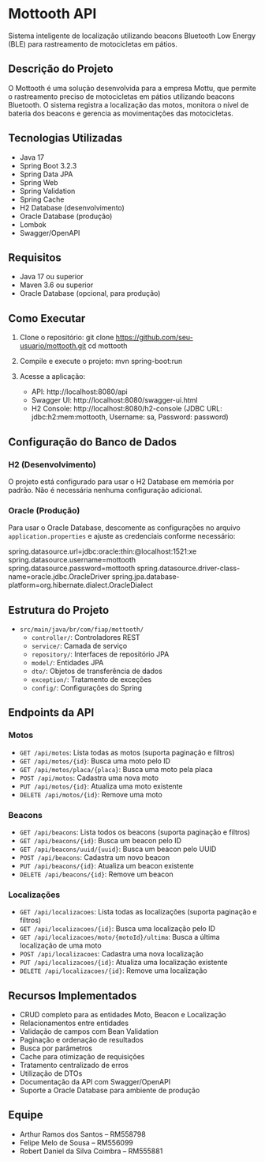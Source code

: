 # Mottooth API

Sistema inteligente de localização utilizando beacons Bluetooth Low Energy (BLE) para rastreamento de motocicletas em pátios.

## Descrição do Projeto

O Mottooth é uma solução desenvolvida para a empresa Mottu, que permite o rastreamento preciso de motocicletas em pátios utilizando beacons Bluetooth. O sistema registra a localização das motos, monitora o nível de bateria dos beacons e gerencia as movimentações das motocicletas.

## Tecnologias Utilizadas

- Java 17
- Spring Boot 3.2.3
- Spring Data JPA
- Spring Web
- Spring Validation
- Spring Cache
- H2 Database (desenvolvimento)
- Oracle Database (produção)
- Lombok
- Swagger/OpenAPI

## Requisitos

- Java 17 ou superior
- Maven 3.6 ou superior
- Oracle Database (opcional, para produção)

## Como Executar

1. Clone o repositório:
git clone https://github.com/seu-usuario/mottooth.git
cd mottooth

2. Compile e execute o projeto:
mvn spring-boot:run

3. Acesse a aplicação:
   - API: http://localhost:8080/api
   - Swagger UI: http://localhost:8080/swagger-ui.html
   - H2 Console: http://localhost:8080/h2-console (JDBC URL: jdbc:h2:mem:mottooth, Username: sa, Password: password)

## Configuração do Banco de Dados

### H2 (Desenvolvimento)
O projeto está configurado para usar o H2 Database em memória por padrão. Não é necessária nenhuma configuração adicional.

### Oracle (Produção)
Para usar o Oracle Database, descomente as configurações no arquivo `application.properties` e ajuste as credenciais conforme necessário:

spring.datasource.url=jdbc:oracle:thin:@localhost:1521:xe
spring.datasource.username=mottooth
spring.datasource.password=mottooth
spring.datasource.driver-class-name=oracle.jdbc.OracleDriver
spring.jpa.database-platform=org.hibernate.dialect.OracleDialect

## Estrutura do Projeto

- `src/main/java/br/com/fiap/mottooth/`
  - `controller/`: Controladores REST
  - `service/`: Camada de serviço
  - `repository/`: Interfaces de repositório JPA
  - `model/`: Entidades JPA
  - `dto/`: Objetos de transferência de dados
  - `exception/`: Tratamento de exceções
  - `config/`: Configurações do Spring

## Endpoints da API

### Motos

- `GET /api/motos`: Lista todas as motos (suporta paginação e filtros)
- `GET /api/motos/{id}`: Busca uma moto pelo ID
- `GET /api/motos/placa/{placa}`: Busca uma moto pela placa
- `POST /api/motos`: Cadastra uma nova moto
- `PUT /api/motos/{id}`: Atualiza uma moto existente
- `DELETE /api/motos/{id}`: Remove uma moto

### Beacons

- `GET /api/beacons`: Lista todos os beacons (suporta paginação e filtros)
- `GET /api/beacons/{id}`: Busca um beacon pelo ID
- `GET /api/beacons/uuid/{uuid}`: Busca um beacon pelo UUID
- `POST /api/beacons`: Cadastra um novo beacon
- `PUT /api/beacons/{id}`: Atualiza um beacon existente
- `DELETE /api/beacons/{id}`: Remove um beacon

### Localizações

- `GET /api/localizacoes`: Lista todas as localizações (suporta paginação e filtros)
- `GET /api/localizacoes/{id}`: Busca uma localização pelo ID
- `GET /api/localizacoes/moto/{motoId}/ultima`: Busca a última localização de uma moto
- `POST /api/localizacoes`: Cadastra uma nova localização
- `PUT /api/localizacoes/{id}`: Atualiza uma localização existente
- `DELETE /api/localizacoes/{id}`: Remove uma localização

## Recursos Implementados

- CRUD completo para as entidades Moto, Beacon e Localização
- Relacionamentos entre entidades
- Validação de campos com Bean Validation
- Paginação e ordenação de resultados
- Busca por parâmetros
- Cache para otimização de requisições
- Tratamento centralizado de erros
- Utilização de DTOs
- Documentação da API com Swagger/OpenAPI
- Suporte a Oracle Database para ambiente de produção

## Equipe

- Arthur Ramos dos Santos – RM558798
- Felipe Melo de Sousa – RM556099
- Robert Daniel da Silva Coimbra – RM555881
